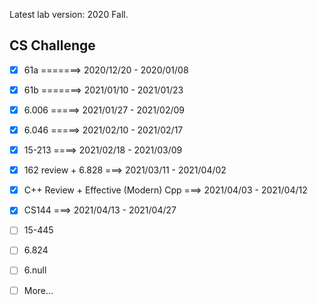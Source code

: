 Latest lab version: 2020 Fall.


## CS Challenge
- [x] 61a =======> 2020/12/20 - 2020/01/08 
- [x] 61b =======> 2021/01/10 - 2021/01/23 
- [x] 6.006 =====> 2021/01/27 - 2021/02/09
- [x] 6.046 =====> 2021/02/10 - 2021/02/17
- [x] 15-213 ====> 2021/02/18 - 2021/03/09
- [x] 162 review + 6.828 ===> 2021/03/11 - 2021/04/02
- [x] C++ Review + Effective (Modern) Cpp ===> 2021/04/03 - 2021/04/12
- [x] CS144 ===> 2021/04/13 - 2021/04/27
- [ ] 15-445
- [ ] 6.824
- [ ] 6.null
- [ ] More...





